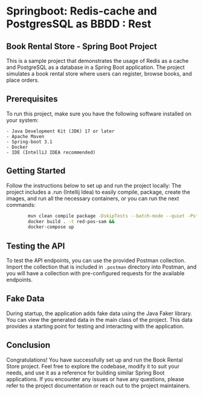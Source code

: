 # Springboot: Redis-cache and PostgresSQL as BBDD : Rest

## Book Rental Store - Spring Boot Project

This is a sample project that demonstrates the usage of Redis as a cache and PostgreSQL as a database in a Spring Boot application. The
project simulates a book rental store where users can register, browse books, and place orders.

## Prerequisites

To run this project, make sure you have the following software installed on your system:
```
- Java Development Kit (JDK) 17 or later
- Apache Maven
- Spring-boot 3.1
- Docker
- IDE (IntelliJ IDEA recommended)
```

## Getting Started

Follow the instructions below to set up and run the project locally:
The project includes a .run (Intellij Idea) to easily compile, package, create the images, and run all the necessary containers, or you can run the next commands:

```bash
        mvn clean compile package -DskipTests --batch-mode --quiet -Pstandalone &&
        docker build . -t red-pos-sam &&
        docker-compose up
```

## Testing the API

To test the API endpoints, you can use the provided Postman collection. Import the collection that is included in `.postman` directory into
Postman, and you will have a collection with pre-configured requests for the available endpoints.

## Fake Data

During startup, the application adds fake data using the Java Faker library. You can view the generated data in the main class of the
project. This data provides a starting point for testing and interacting with the application.

## Conclusion

Congratulations! You have successfully set up and run the Book Rental Store project. Feel free to explore the codebase, modify it to suit
your needs, and use it as a reference for building similar Spring Boot applications. If you encounter any issues or have any questions,
please refer to the project documentation or reach out to the project maintainers.
